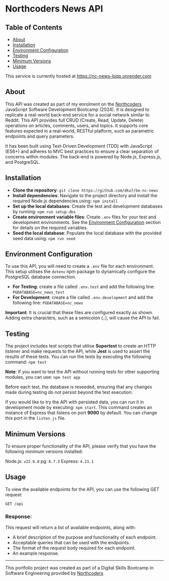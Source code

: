 # Northcoders News API

## Table of Contents

- [About](#about)
- [Installation](#installation)
- [Environment Configuration](#environment-configuration)
- [Testing](#testing)
- [Minimum Versions](#minimum-versions)
- [Usage](#usage)

This service is currently hosted at https://nc-news-lpqp.onrender.com

## About

This API was created as part of my enrolment on the [Northcoders](https://northcoders.com/) JavaScript Software Development Bootcamp (2024). It is designed to replicate a real-world back-end service for a social network similar to Reddit. This API provides full CRUD (Create, Read, Update, Delete) operations on articles, comments, users, and topics. It supports core features expected in a real-world, RESTful platform, such as parametric endpoints and query parameters.

It has been built using Test-Driven Development (TDD) with JavaScript (ES6+) and adheres to MVC best practices to ensure a clear separation of concerns within modules. The back-end is powered by Node.js, Express.js, and PostgreSQL.

## Installation

- **Clone the repository**: `git clone https://github.com/dku7/be-nc-news`
- **Install dependencies**: Navigate to the project directory and install the required Node.js dependencies using: `npm install`
- **Set up the local databases**: Create the test and development databases by running: `npm run setup-dbs`
- **Create environment variable files**: Create `.env` files for your test and development environments. See the [Environment Configuration](#environment-configuration) section for details on the required variables.
- **Seed the local database**: Populate the local database with the provided seed data using: `npm run seed`

## Environment Configuration

To use this API, you will need to create a `.env` file for each environment. This setup utilises the `dotenv` npm package to dynamically configure the PostgreSQL database connection.

- **For Testing**: create a file called `.env.test` and add the following line: `PGDATABASE=nc_news_test`
- **For Development**: create a file called `.env.development` and add the following line: `PGDATABASE=nc_news`

**Important**: It is crucial that these files are configured exactly as shown. Adding extra characters, such as a semicolon (`;`), will cause the API to fail.

## Testing

The project includes test scripts that utilise **Supertest** to create an HTTP listener and make requests to the API, while **Jest** is used to assert the results of these tests. You can run the tests by executing the following command: `npm test`

**Note**: If you want to test the API without running tests for other supporting modules, you can use: `npm test app`

Before each test, the database is reseeded, ensuring that any changes made during testing do not persist beyond the test execution.

If you would like to try the API with persisted data, you can run it in development mode by executing: `npm start`. This command creates an instance of Express that listens on port **9090** by default. You can change this port in the `listen.js` file.

## Minimum Versions

To ensure proper functionality of the API, please verify that you have the following minimum versions installed:

Node.js: `v22.6.0`
pg: `8.7.3`
Express: `4.21.1`

## Usage

To view the available endpoints for the API, you can use the following GET request:

`GET /api`

### Response:

This request will return a list of available endpoints, along with:

- A brief description of the purpose and functionality of each endpoint.
- Acceptable queries that can be used with the endpoints.
- The format of the request body required for each endpoint.
- An example response.

---

This portfolio project was created as part of a Digital Skills Bootcamp in Software Engineering provided by [Northcoders](https://northcoders.com/)
